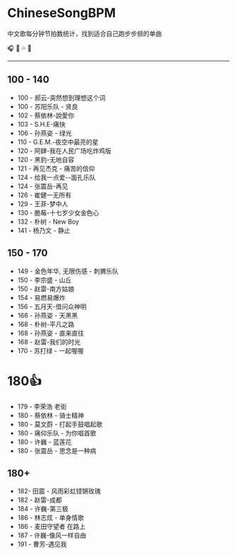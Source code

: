 # ChineseSongBPM
中文歌每分钟节拍数统计，找到适合自己跑步步频的单曲

🎧 🏃 💦 🎵

---

## 100 - 140

- 100 - 郝云-突然想到理想这个词
- 100 - 苏阳乐队 - 贤良
- 102 - 蔡依林-說愛你
- 103 - S.H.E-痛快
- 106 - 孙燕姿 - 绿光
- 110 - G.E.M.-夜空中最亮的星
- 120 - 阿肆-我在人民广场吃炸鸡版
- 120 - 黑豹-无地自容
- 121 - 再见杰克 - 痛苦的信仰
- 124 - 给我一点爱--面孔乐队
- 124 - 张震岳-再见
- 126 - 崔健一无所有
- 129 - 王菲-梦中人
- 130 - 脆莓-十七岁少女金色心
- 132 - 朴树 - New Boy
- 141 - 杨乃文 - 静止

## 150 - 170

- 149 - 金色年华, 无限伤感 - 刺猬乐队
- 150 - 李宗盛 - 山丘
- 150 - 赵雷-南方姑娘
- 154 - 易燃易爆炸
- 156 - 五月天-借问众神明
- 166 - 孙燕姿 - 天黑黑
- 168 - 朴树-平凡之路
- 168 - 孙燕姿 - 直来直往
- 168 - 赵雷-我们的时光
- 170 - 苏打绿 - 一起喔喔

# 180👍

- 179 - 李荣浩 老街
- 180 - 蔡依林 - 骑士精神
- 180 - 莫文蔚 - 打起手鼓唱起歌
- 180 - 痛仰乐队 - 为你唱首歌 
- 180 - 许巍 - 蓝莲花
- 180 - 张震岳 - 思念是一种病

## 180+

- 182- 田震 - 风雨彩虹铿锵玫瑰
- 182 - 赵雷-成都
- 184 - 许巍-第三极
- 186 - 林志炫 - 单身情歌
- 186 - 麦田守望者 在路上
- 187 - 许巍-像风一样自由
- 191 - 曹芳-遇见我